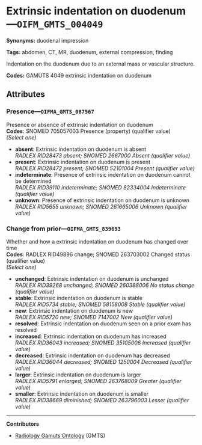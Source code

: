 # Extrinsic indentation on duodenum—`OIFM_GMTS_004049`

**Synonyms:** duodenal impression

**Tags:** abdomen, CT, MR, duodenum, external compression, finding

Indentation on the duodenum due to an external mass or vascular structure.

**Codes:** GAMUTS 4049 extrinsic indentation on duodenum

## Attributes

### Presence—`OIFMA_GMTS_087567`

Presence or absence of extrinsic indentation on duodenum  
**Codes**: SNOMED 705057003 Presence (property) (qualifier value)  
*(Select one)*

- **absent**: Extrinsic indentation on duodenum is absent  
_RADLEX RID28473 absent; SNOMED 2667000 Absent (qualifier value)_
- **present**: Extrinsic indentation on duodenum is present  
_RADLEX RID28472 present; SNOMED 52101004 Present (qualifier value)_
- **indeterminate**: Presence of extrinsic indentation on duodenum cannot be determined  
_RADLEX RID39110 indeterminate; SNOMED 82334004 Indeterminate (qualifier value)_
- **unknown**: Presence of extrinsic indentation on duodenum is unknown  
_RADLEX RID5655 unknown; SNOMED 261665006 Unknown (qualifier value)_

### Change from prior—`OIFMA_GMTS_839693`

Whether and how a extrinsic indentation on duodenum has changed over time  
**Codes**: RADLEX RID49896 change; SNOMED 263703002 Changed status (qualifier value)  
*(Select one)*

- **unchanged**: Extrinsic indentation on duodenum is unchanged  
_RADLEX RID39268 unchanged; SNOMED 260388006 No status change (qualifier value)_
- **stable**: Extrinsic indentation on duodenum is stable  
_RADLEX RID5734 stable; SNOMED 58158008 Stable (qualifier value)_
- **new**: Extrinsic indentation on duodenum is new  
_RADLEX RID5720 new; SNOMED 7147002 New (qualifier value)_
- **resolved**: Extrinsic indentation on duodenum seen on a prior exam has resolved  
- **increased**: Extrinsic indentation on duodenum has increased  
_RADLEX RID36043 increased; SNOMED 35105006 Increased (qualifier value)_
- **decreased**: Extrinsic indentation on duodenum has decreased  
_RADLEX RID36044 decreased; SNOMED 1250004 Decreased (qualifier value)_
- **larger**: Extrinsic indentation on duodenum is larger  
_RADLEX RID5791 enlarged; SNOMED 263768009 Greater (qualifier value)_
- **smaller**: Extrinsic indentation on duodenum is smaller  
_RADLEX RID38669 diminished; SNOMED 263796003 Lesser (qualifier value)_

---

**Contributors**

- [Radiology Gamuts Ontology](https://gamuts.net/) (GMTS)
